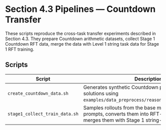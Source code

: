 # Section 4.3 Pipelines — Countdown Transfer

These scripts reproduce the cross-task transfer experiments described in Section 4.3. They prepare Countdown arithmetic datasets, collect Stage 1 Countdown RFT data, merge the data with Level 1 string task data for Stage 1 RFT training.

## Scripts

| Script | Description | Outputs |
| --- | --- | --- |
| `create_countdown_data.sh` | Generates synthetic Countdown prompts and reference solutions using `examples/data_preprocess/reasoning_gym_countdown.py`. | `data/reasoning_gym/countdown/*.parquet` |
| `stage1_collect_train_data.sh` | Samples rollouts from the base model on Countdown prompts, converts them into RFT-ready splits, and merges them with Stage 1 string-task rollouts. | `data/reasoning_gym/countdown/stage1/rollout.parquet`, `data/string_countdown_task/stage1_rft_data/{train,test}.parquet` |
